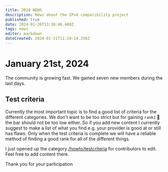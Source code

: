 ```yaml
---
title: 2024 NEWS
description: News about the IPv6 compatibility project
published: true
date: 2024-01-26T13:38:46.488Z
tags: news
editor: markdown
dateCreated: 2024-01-21T11:24:14.256Z
---
```



# January 21st, 2024
The community is growing fast. We gained seven new members during the last days. 

## Test criteria

Currently the most important topic is to find a good list of criteria for the different categories. We don't want to be too strict but for gaining `rank1` :1st_place_medal: the bar should not be too low either.
So if you add new content I currently suggest to make a list of what you find e.g. your provider is good at or still has flaws. Only when the test criteria is complete we will have a reliable method of finding a good rank for all of the different things.

I just opened up the category [/howto/testcriteria](/howto/testcriteria) for contributors to edit. Feel free to add content there. 

Thank you for your participation

